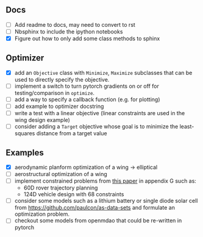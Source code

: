 ## Docs
- [ ] Add readme to docs, may need to convert to rst
- [ ] Nbsphinx to include the ipython notebooks
- [x] Figure out how to only add some class methods to sphinx

## Optimizer
- [x] add an `Objective` class with `Minimize`, `Maximize` subclasses that can be used to directly specify the objective.
- [ ] implement a switch to turn pytorch gradients on or off for testing/comparison in `optimize`.
- [ ] add a way to specify a callback function (e.g. for plotting)
- [ ] add example to optimizer docstring
- [ ] write a test with a linear objective (linear constraints are used in the wing design example)
- [ ] consider adding a `Target` objective whose goal is to minimize the least-squares distance from a target value

## Examples
- [x] aerodynamic planform optimization of a wing -> elliptical
- [ ] aerostructural optimization of a wing
- [ ] implement constrained problems from [this paper](https://arxiv.org/abs/2002.08526) in appendix G such as:
  - 60D rover trajectory planning
  - 124D vehicle design with 68 constraints
- [ ] consider some models such as a lithium battery or single diode solar cell from https://github.com/paulcon/as-data-sets
      and formulate an optimization problem.
- [ ] checkout some models from openmdao that could be re-written in pytorch
